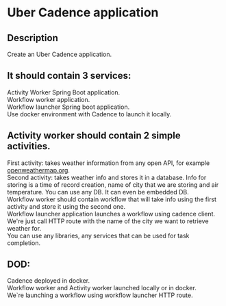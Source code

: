 # Uber Cadence application

## **Description**
Create an Uber Cadence application.

## **It should contain 3 services:**
Activity Worker Spring Boot application.  
Workflow worker application.  
Workflow launcher Spring boot application.  
Use docker environment with Cadence to launch it locally.

## **Activity worker should contain 2 simple activities.**

First activity: takes weather information from any open API, for example
[openweathermap.org](https://openweathermap.org/).  
Second activity: takes weather info and stores it in a database. Info for storing
is a time of record creation, name of city that we are storing and air
temperature. You can use any DB. It can even be embedded DB.  
Workflow worker should contain workflow that will take info using the first
activity and store it using the second one.  
Workflow launcher application launches a workflow using cadence client.
We're just call HTTP route with the name of the city we want to retrieve
weather for.  
You can use any libraries, any services that can be used for task completion.

## **DOD:**

Cadence deployed in docker.  
Workflow worker and Activity worker launched locally or in docker.  
We`re launching a workflow using workflow launcher HTTP route.
